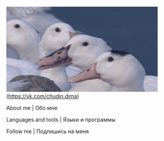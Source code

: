 ![Header | Шапка](https://github.com/FenixLaz/FenixLaz/blob/main/P63M.gif)(https://vk.com/chudin.dima)

About me | Обо мне

Languages and tools | Языки и программы

Follow me | Подпишись на меня
